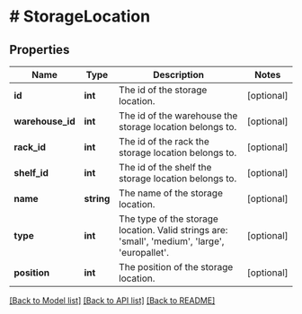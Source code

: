 # # StorageLocation

## Properties

Name | Type | Description | Notes
------------ | ------------- | ------------- | -------------
**id** | **int** | The id of the storage location. | [optional]
**warehouse_id** | **int** | The id of the warehouse the storage location belongs to. | [optional]
**rack_id** | **int** | The id of the rack the storage location belongs to. | [optional]
**shelf_id** | **int** | The id of the shelf the storage location belongs to. | [optional]
**name** | **string** | The name of the storage location. | [optional]
**type** | **int** | The type of the storage location. Valid strings are: &#39;small&#39;, &#39;medium&#39;, &#39;large&#39;, &#39;europallet&#39;. | [optional]
**position** | **int** | The position of the storage location. | [optional]

[[Back to Model list]](../../README.md#models) [[Back to API list]](../../README.md#endpoints) [[Back to README]](../../README.md)
